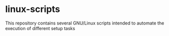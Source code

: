 # linux-scripts
This repository contains several GNU/Linux scripts intended to automate the execution of different setup tasks
